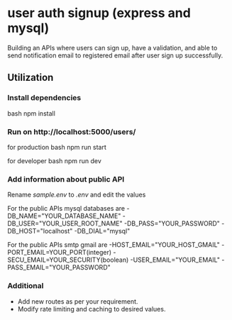 # user auth signup (express and mysql)

Building an APIs where users can sign up, have a validation, and able to send notification email to registered email after user sign up successfully.  

## Utilization 

### Install dependencies

bash 
npm install


### Run on http://localhost:5000/users/

for production
bash 
npm run start

for developer
bash 
npm run dev


### Add information about public API

Rename *sample.env* to *.env* and edit the values

For the public APIs mysql databases are 
-DB_NAME="YOUR_DATABASE_NAME"
-DB_USER="YOUR_USER_ROOT_NAME"
-DB_PASS="YOUR_PASSWORD"
-DB_HOST="localhost"
-DB_DIAL="mysql" 

For the public APIs smtp gmail are 
-HOST_EMAIL="YOUR_HOST_GMAIL"
-PORT_EMAIL=YOUR_PORT(integer)
-SECU_EMAIL=YOUR_SECURITY(boolean)
-USER_EMAIL="YOUR_EMAIL"
-PASS_EMAIL="YOUR_PASSWORD"

### Additional

- Add new routes as per your requirement.
- Modify rate limiting and caching to desired values.
